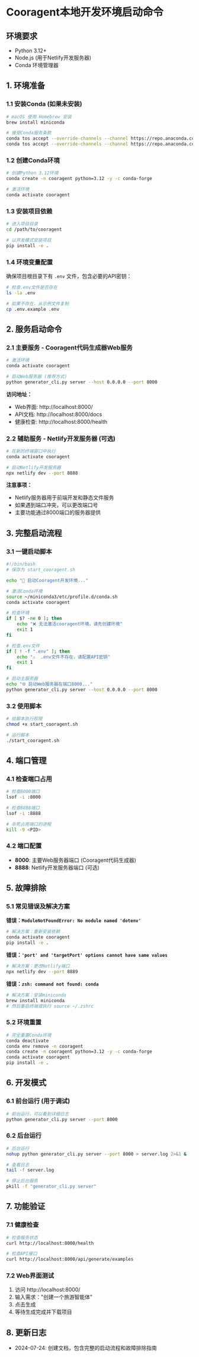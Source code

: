 # Cooragent本地开发环境启动命令

## 环境要求
- Python 3.12+
- Node.js (用于Netlify开发服务器)
- Conda 环境管理器

## 1. 环境准备

### 1.1 安装Conda (如果未安装)
```bash
# macOS 使用 Homebrew 安装
brew install miniconda

# 接受Conda服务条款
conda tos accept --override-channels --channel https://repo.anaconda.com/pkgs/main
conda tos accept --override-channels --channel https://repo.anaconda.com/pkgs/r
```

### 1.2 创建Conda环境
```bash
# 创建Python 3.12环境
conda create -n cooragent python=3.12 -y -c conda-forge

# 激活环境
conda activate cooragent
```

### 1.3 安装项目依赖
```bash
# 进入项目目录
cd /path/to/cooragent

# 以开发模式安装项目
pip install -e .
```

### 1.4 环境变量配置
确保项目根目录下有 `.env` 文件，包含必要的API密钥：
```bash
# 检查.env文件是否存在
ls -la .env

# 如果不存在，从示例文件复制
cp .env.example .env
```

## 2. 服务启动命令

### 2.1 主要服务 - Cooragent代码生成器Web服务
```bash
# 激活环境
conda activate cooragent

# 启动Web服务器 (推荐方式)
python generator_cli.py server --host 0.0.0.0 --port 8000
```

**访问地址：**
- Web界面: http://localhost:8000/
- API文档: http://localhost:8000/docs
- 健康检查: http://localhost:8000/health

### 2.2 辅助服务 - Netlify开发服务器 (可选)
```bash
# 在新的终端窗口中执行
conda activate cooragent

# 启动Netlify开发服务器
npx netlify dev --port 8888
```

**注意事项：**
- Netlify服务器用于前端开发和静态文件服务
- 如果遇到端口冲突，可以更改端口号
- 主要功能通过8000端口的服务器提供

## 3. 完整启动流程

### 3.1 一键启动脚本
```bash
#!/bin/bash
# 保存为 start_cooragent.sh

echo "🚀 启动Cooragent开发环境..."

# 激活Conda环境
source ~/miniconda3/etc/profile.d/conda.sh
conda activate cooragent

# 检查环境
if [ $? -ne 0 ]; then
    echo "❌ 无法激活cooragent环境，请先创建环境"
    exit 1
fi

# 检查.env文件
if [ ! -f ".env" ]; then
    echo "⚠️  .env文件不存在，请配置API密钥"
    exit 1
fi

# 启动主服务器
echo "🌐 启动Web服务器在端口8000..."
python generator_cli.py server --host 0.0.0.0 --port 8000
```

### 3.2 使用脚本
```bash
# 给脚本执行权限
chmod +x start_cooragent.sh

# 运行脚本
./start_cooragent.sh
```

## 4. 端口管理

### 4.1 检查端口占用
```bash
# 检查8000端口
lsof -i :8000

# 检查8888端口
lsof -i :8888

# 杀死占用端口的进程
kill -9 <PID>
```

### 4.2 端口配置
- **8000**: 主要Web服务器端口 (Cooragent代码生成器)
- **8888**: Netlify开发服务器端口 (可选)

## 5. 故障排除

### 5.1 常见错误及解决方案

**错误：`ModuleNotFoundError: No module named 'dotenv'`**
```bash
# 解决方案：重新安装依赖
conda activate cooragent
pip install -e .
```

**错误：`'port' and 'targetPort' options cannot have same values`**
```bash
# 解决方案：更改Netlify端口
npx netlify dev --port 8889
```

**错误：`zsh: command not found: conda`**
```bash
# 解决方案：安装miniconda
brew install miniconda
# 然后重启终端或执行 source ~/.zshrc
```

### 5.2 环境重置
```bash
# 完全重置Conda环境
conda deactivate
conda env remove -n cooragent
conda create -n cooragent python=3.12 -y -c conda-forge
conda activate cooragent
pip install -e .
```

## 6. 开发模式

### 6.1 前台运行 (用于调试)
```bash
# 前台运行，可以看到详细日志
python generator_cli.py server --port 8000
```

### 6.2 后台运行
```bash
# 后台运行
nohup python generator_cli.py server --port 8000 > server.log 2>&1 &

# 查看日志
tail -f server.log

# 停止后台服务
pkill -f "generator_cli.py server"
```

## 7. 功能验证

### 7.1 健康检查
```bash
# 检查服务状态
curl http://localhost:8000/health

# 检查API接口
curl http://localhost:8000/api/generate/examples
```

### 7.2 Web界面测试
1. 访问 http://localhost:8000/
2. 输入需求："创建一个旅游智能体"
3. 点击生成
4. 等待生成完成并下载项目

## 8. 更新日志
- 2024-07-24: 创建文档，包含完整的启动流程和故障排除指南 